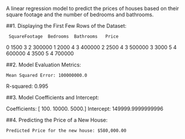 A linear regression model to predict the prices of houses based on their square footage and the number of bedrooms and bathrooms. 



##1. Displaying the First Few Rows of the Dataset:

     SquareFootage  Bedrooms  Bathrooms   Price
0           1500         3          2  300000
1           2000         4          3  400000
2           2500         4          3  500000
3           3000         5          4  600000
4           3500         5          4  700000

##2. Model Evaluation Metrics:

    Mean Squared Error: 100000000.0
R-squared: 0.995

##3. Model Coefficients and Intercept:

   Coefficients: [  100. 10000.  5000.]
Intercept: 149999.9999999996

##4. Predicting the Price of a New House:

    Predicted Price for the new house: $580,000.00
